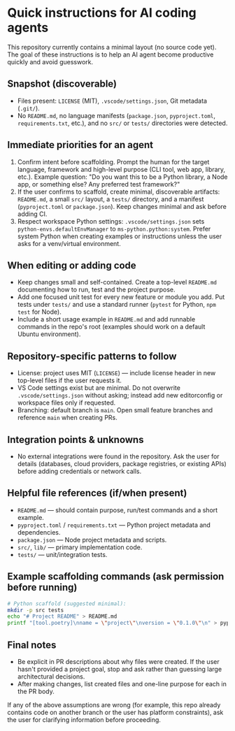 <!-- .github/copilot-instructions.md - guidance for automated coding agents -->
# Quick instructions for AI coding agents

This repository currently contains a minimal layout (no source code yet). The goal of these instructions is to help an AI agent become productive quickly and avoid guesswork.

## Snapshot (discoverable)
- Files present: `LICENSE` (MIT), `.vscode/settings.json`, Git metadata (`.git/`).
- No `README.md`, no language manifests (`package.json`, `pyproject.toml`, `requirements.txt`, etc.), and no `src/` or `tests/` directories were detected.

## Immediate priorities for an agent
1. Confirm intent before scaffolding. Prompt the human for the target language, framework and high-level purpose (CLI tool, web app, library, etc.). Example question: "Do you want this to be a Python library, a Node app, or something else? Any preferred test framework?"
2. If the user confirms to scaffold, create minimal, discoverable artifacts: `README.md`, a small `src/` layout, a `tests/` directory, and a manifest (`pyproject.toml` or `package.json`). Keep changes minimal and ask before adding CI.
3. Respect workspace Python settings: `.vscode/settings.json` sets `python-envs.defaultEnvManager` to `ms-python.python:system`. Prefer system Python when creating examples or instructions unless the user asks for a venv/virtual environment.

## When editing or adding code
- Keep changes small and self-contained. Create a top-level `README.md` documenting how to run, test and the project purpose.
- Add one focused unit test for every new feature or module you add. Put tests under `tests/` and use a standard runner (`pytest` for Python, `npm test` for Node).
- Include a short usage example in `README.md` and add runnable commands in the repo's root (examples should work on a default Ubuntu environment).

## Repository-specific patterns to follow
- License: project uses MIT (`LICENSE`) — include license header in new top-level files if the user requests it.
- VS Code settings exist but are minimal. Do not overwrite `.vscode/settings.json` without asking; instead add new editorconfig or workspace files only if requested.
- Branching: default branch is `main`. Open small feature branches and reference `main` when creating PRs.

## Integration points & unknowns
- No external integrations were found in the repository. Ask the user for details (databases, cloud providers, package registries, or existing APIs) before adding credentials or network calls.

## Helpful file references (if/when present)
- `README.md` — should contain purpose, run/test commands and a short example.
- `pyproject.toml` / `requirements.txt` — Python project metadata and dependencies.
- `package.json` — Node project metadata and scripts.
- `src/`, `lib/` — primary implementation code.
- `tests/` — unit/integration tests.

## Example scaffolding commands (ask permission before running)
```bash
# Python scaffold (suggested minimal):
mkdir -p src tests
echo "# Project README" > README.md
printf "[tool.poetry]\nname = \"project\"\nversion = \"0.1.0\"\n" > pyproject.toml
```

## Final notes
- Be explicit in PR descriptions about why files were created. If the user hasn't provided a project goal, stop and ask rather than guessing large architectural decisions.
- After making changes, list created files and one-line purpose for each in the PR body.

If any of the above assumptions are wrong (for example, this repo already contains code on another branch or the user has platform constraints), ask the user for clarifying information before proceeding.
